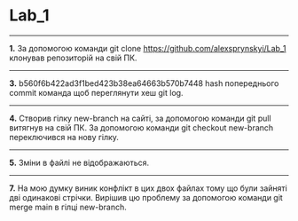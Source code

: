# Lab_1
***
**1.** За допомогою команди git clone https://github.com/alexsprynskyi/Lab_1 клонував репозиторій на свій ПК.
***
**3.** b560f6b422ad3f1bed423b38ea64663b570b7448 hash попереднього commit команда щоб переглянути хеш git log.
***
**4.** Створив гілку new-branch на сайті, за допомогою команди git pull витягнув на свій ПК. За допомогою команди git checkout new-branch переключився на нову гілку.
***
**5.** Зміни в файлі не відображаються.
***
**7.** На мою думку виник конфлікт в цих двох файлах тому що були зайняті дві одинакові стрічки. Вирішив цю проблему за допомогою команди git merge main в гілці new-branch.
